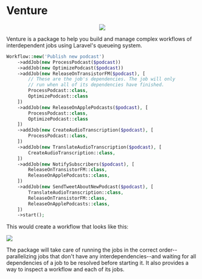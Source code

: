 # Venture

<div style="text-align: center">
    <img src="/logo.svg" />
</div>

Venture is a package to help you build and manage complex workflows of interdependent jobs using Laravel's queueing system.

```php
Workflow::new('Publish new podcast')
    ->addJob(new ProcessPodcast($podcast))
    ->addJob(new OptimizePodcast($podcast))
    ->addJob(new ReleaseOnTransistorFM($podcast), [
        // These are the job's dependencies. The job will only
        // run when all of its dependencies have finished.
        ProcessPodcast::class,
        OptimizePodcast::class
    ])
    ->addJob(new ReleaseOnApplePodcasts($podcast), [
        ProcessPodcast::class,
        OptimizePodcast::class
    ])
    ->addJob(new CreateAudioTranscription($podcast), [
        ProcessPodcast::class,
    ])
    ->addJob(new TranslateAudioTranscription($podcast), [
        CreateAudioTranscription::class,
    ])
    ->addJob(new NotifySubscribers($podcast), [
        ReleaseOnTransistorFM::class,
        ReleaseOnApplePodcasts::class,
    ])
    ->addJob(new SendTweetAboutNewPodcast($podcast), [
        TranslateAudioTranscription::class,
        ReleaseOnTransistorFM::class,
        ReleaseOnApplePodcasts::class,
    ])
    ->start();
```

This would create a workflow that looks like this:

![](/workflow.svg)

The package will take care of running the jobs in the correct order--parallelizing jobs that don't have any interdependencies--and waiting for all dependencies of a job to be resolved before starting it. It also provides a way to inspect a workflow and each of its jobs.
